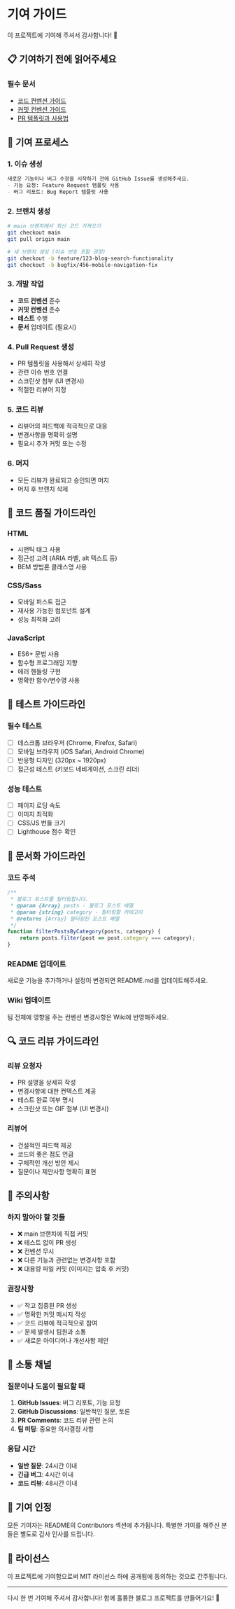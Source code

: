 # 기여 가이드

이 프로젝트에 기여해 주셔서 감사합니다! 🎉

## 📋 기여하기 전에 읽어주세요

### 필수 문서
- [코드 컨벤션 가이드](./wiki/코드-컨벤션-가이드.md)
- [커밋 컨벤션 가이드](./wiki/커밋-컨벤션-가이드.md)
- [PR 템플릿과 사용법](./wiki/PR-템플릿과-사용법.md)

## 🚀 기여 프로세스

### 1. 이슈 생성
```markdown
새로운 기능이나 버그 수정을 시작하기 전에 GitHub Issue를 생성해주세요.
- 기능 요청: Feature Request 템플릿 사용
- 버그 리포트: Bug Report 템플릿 사용
```

### 2. 브랜치 생성
```bash
# main 브랜치에서 최신 코드 가져오기
git checkout main
git pull origin main

# 새 브랜치 생성 (이슈 번호 포함 권장)
git checkout -b feature/123-blog-search-functionality
git checkout -b bugfix/456-mobile-navigation-fix
```

### 3. 개발 작업
- **코드 컨벤션** 준수
- **커밋 컨벤션** 준수
- **테스트** 수행
- **문서** 업데이트 (필요시)

### 4. Pull Request 생성
- PR 템플릿을 사용해서 상세히 작성
- 관련 이슈 번호 연결
- 스크린샷 첨부 (UI 변경시)
- 적절한 리뷰어 지정

### 5. 코드 리뷰
- 리뷰어의 피드백에 적극적으로 대응
- 변경사항을 명확히 설명
- 필요시 추가 커밋 또는 수정

### 6. 머지
- 모든 리뷰가 완료되고 승인되면 머지
- 머지 후 브랜치 삭제

## 🎯 코드 품질 가이드라인

### HTML
- 시맨틱 태그 사용
- 접근성 고려 (ARIA 라벨, alt 텍스트 등)
- BEM 방법론 클래스명 사용

### CSS/Sass
- 모바일 퍼스트 접근
- 재사용 가능한 컴포넌트 설계
- 성능 최적화 고려

### JavaScript
- ES6+ 문법 사용
- 함수형 프로그래밍 지향
- 에러 핸들링 구현
- 명확한 함수/변수명 사용

## 🧪 테스트 가이드라인

### 필수 테스트
- [ ] 데스크톱 브라우저 (Chrome, Firefox, Safari)
- [ ] 모바일 브라우저 (iOS Safari, Android Chrome)
- [ ] 반응형 디자인 (320px ~ 1920px)
- [ ] 접근성 테스트 (키보드 네비게이션, 스크린 리더)

### 성능 테스트
- [ ] 페이지 로딩 속도
- [ ] 이미지 최적화
- [ ] CSS/JS 번들 크기
- [ ] Lighthouse 점수 확인

## 📝 문서화 가이드라인

### 코드 주석
```javascript
/**
 * 블로그 포스트를 필터링합니다.
 * @param {Array} posts - 블로그 포스트 배열
 * @param {string} category - 필터링할 카테고리
 * @returns {Array} 필터링된 포스트 배열
 */
function filterPostsByCategory(posts, category) {
    return posts.filter(post => post.category === category);
}
```

### README 업데이트
새로운 기능을 추가하거나 설정이 변경되면 README.md를 업데이트해주세요.

### Wiki 업데이트
팀 전체에 영향을 주는 컨벤션 변경사항은 Wiki에 반영해주세요.

## 🔍 코드 리뷰 가이드라인

### 리뷰 요청자
- PR 설명을 상세히 작성
- 변경사항에 대한 컨텍스트 제공
- 테스트 완료 여부 명시
- 스크린샷 또는 GIF 첨부 (UI 변경시)

### 리뷰어
- 건설적인 피드백 제공
- 코드의 좋은 점도 언급
- 구체적인 개선 방안 제시
- 질문이나 제안사항 명확히 표현

## 🚨 주의사항

### 하지 말아야 할 것들
- ❌ main 브랜치에 직접 커밋
- ❌ 테스트 없이 PR 생성
- ❌ 컨벤션 무시
- ❌ 다른 기능과 관련없는 변경사항 포함
- ❌ 대용량 파일 커밋 (이미지는 압축 후 커밋)

### 권장사항
- ✅ 작고 집중된 PR 생성
- ✅ 명확한 커밋 메시지 작성
- ✅ 코드 리뷰에 적극적으로 참여
- ✅ 문제 발생시 팀원과 소통
- ✅ 새로운 아이디어나 개선사항 제안

## 💬 소통 채널

### 질문이나 도움이 필요할 때
1. **GitHub Issues**: 버그 리포트, 기능 요청
2. **GitHub Discussions**: 일반적인 질문, 토론
3. **PR Comments**: 코드 리뷰 관련 논의
4. **팀 미팅**: 중요한 의사결정 사항

### 응답 시간
- **일반 질문**: 24시간 이내
- **긴급 버그**: 4시간 이내
- **코드 리뷰**: 48시간 이내

## 🎉 기여 인정

모든 기여자는 README의 Contributors 섹션에 추가됩니다.
특별한 기여를 해주신 분들은 별도로 감사 인사를 드립니다.

## 📄 라이선스

이 프로젝트에 기여함으로써 MIT 라이선스 하에 공개됨에 동의하는 것으로 간주됩니다.

---

다시 한 번 기여해 주셔서 감사합니다! 함께 훌륭한 블로그 프로젝트를 만들어가요! 🚀
